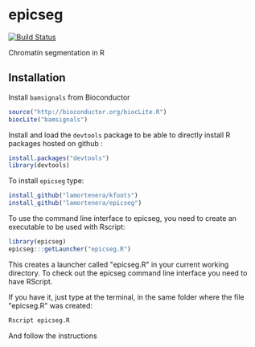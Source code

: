epicseg
=======

[![Build Status](https://travis-ci.org/lamortenera/epicseg.svg?branch=master)](https://travis-ci.org/lamortenera/epicseg)


Chromatin segmentation in R
## Installation

Install `bamsignals` from Bioconductor

```R
source("http://bioconductor.org/biocLite.R")
biocLite("bamsignals")
```

Install and load the `devtools` package to be able to directly install R packages hosted on github :
```R
install.packages("devtools")
library(devtools)
```

To install `epicseg` type:

```R
install_github("lamortenera/kfoots")
install_github("lamortenera/epicseg")
```

To use the command line interface to epicseg, you need to create an executable to be used with Rscript:

```R
library(epicseg)
epicseg:::getLauncher("epicseg.R")
```

This creates a launcher called "epicseg.R" in your current working directory.
To check out the epicseg command line interface you need to have RScript.

If you have it, just type at the terminal, in the same folder where the file "epicseg.R" was created:

```bash
Rscript epicseg.R
```

And follow the instructions
